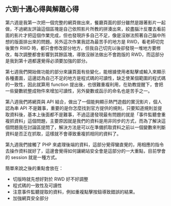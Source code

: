 ## 六到十週心得與解題心得

第六週是我第一次把一個完整的網頁做出來，餐廳頁面的部分雖然是跟著影片一起做，不過網友評論這個區塊是自己依照影片所教的拼湊出來，絞盡腦汁反覆去看前面的影片才把這個作業完成，但也發現許多自己不足，像是沒辦法照著自己腦中所想的版面排出來的問題。另外這次作業我認為最苦手的地方是 RWD，看老師切完後實作 RWD 時，都只會修改部分地方，但我自己切完以後卻發現一堆地方要修改，每次調整都會影響到其餘區塊，導致沒辦法做出不會跑版的 RWD，而這部分是我到第十週都還覺得必須要加強的部分。

第七週我們開始做功能的部分來讓頁面有些變化，能根據使用者點擊或輸入來顯示各種畫面，這邊認為自己不足的地方是程式碼的可讀性，缺乏使某個範圍的程式碼的一致性，因此就算用 function 提出後，也很難重複利用，在助教提醒下，會把一些變數統整成物件來增加可讀性，另外變數或函示的命名也是苦手之一。

第八週我們將網頁與 API 結合，做出了一個能夠顯示熱門遊戲的實況影片，個人認為串 API 不是難事，重要的是你怎麼找到官方提供的規則，只要知道規則並提取資料後，基本上後面都不是難事，不過這邊發現最有問題的就是「事件監聽會重複抓資料」這個問題，主要原因就是我們的資料是用非同步的方式，而為了解決這個問題我在討論區提問了，解決方法是可以在準備抓取資料之前以一個變數來判斷資料是否正在抓取，這樣就不會導致重複抓相同的資料了。

第九週我們接觸了 PHP 來處理後端的資料，這部分覺得蠻直覺的，用相應的指令去操作資料就好了，這邊會覺得如何讓網站安全會是這部分的一大重點，目前學會的 session 就是一種方式。

簡單來說之後的重點會放在：

* 切版時就先想好對於 RWD 好不好調整
* 程式碼的一致性及可讀性
* 注意事件監聽提取的資料，例如重複點擊按鈕導致錯誤的結果。
* 加強網頁安全部分
